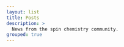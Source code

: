 ```yaml
---
layout: list
title: Posts
description: >
  News from the spin chemistry community.
grouped: true
---
```

